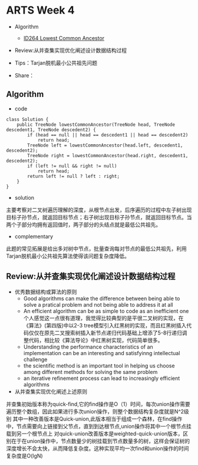 # ARTS Week 4
* Algorithm
  - [ID264 Lowest Common Ancestor](https://leetcode.com/problems/lowest-common-ancestor-of-a-binary-tree/)
 
* Review:从并查集实现优化阐述设计数据结构过程
* Tips：Tarjan脱机最小公共祖先问题
* Share：

## Algorithm
- code
```
class Solution {
    public TreeNode lowestCommonAncestor(TreeNode head, TreeNode descedent1, TreeNode descedent2) {
        if (head == null || head == descedent1 || head == descedent2)
            return head;
        TreeNode left = lowestCommonAncestor(head.left, descedent1, descedent2);
        TreeNode right = lowestCommonAncestor(head.right, descedent1, descedent2);
        if (left != null && right != null)
            return head;
        return left != null ? left : right;
    }
}
```
- solution

主要考察对二叉树遍历理解的深度，从根节点出发，后序遍历的过程中左子树出现目标子孙节点，就返回目标节点；右子树出现目标子孙节点，就返回目标节点。当两个子部分均拥有返回值时，两子部分的头结点就是最低公共祖先。

- complementary

此题的常见拓展是给出多对树中节点，批量查询每对节点的最低公共祖先，利用Tarjan脱机最小公共祖先算法使得该问题复杂度降低。

## Review:从并查集实现优化阐述设计数据结构过程
- 优秀数据结构或算法的原则
  - Good algorithms can make the difference between being able to solve a pratical problem and not being able to address it at all
  - An efficient algorithm can be as simple to code as an inefficient one 
  个人感觉这一点很有道理，我觉得比较典型的是平很二叉树的实现，在《算法》(第四版)中以2-3 tree模型引入红黑树的实现，而且红黑树插入代码仅仅在原先二叉搜索树插入新节点递归代码基础上增添了5-8行递归调整代码，相比较《算法导论》中红黑树实现，代码简单很多。
  - Understanding the performance characteristics of an implementation can be an interesting and satisfyinng intellectual challenge
  - the scientific method is an important tool in helping us choose among different methods for solving the same problem
  - an iterative refinement process can lead to increasingly efficient algorithms
- 从并查集实现优化阐述上述原则

并查集初始版本称为quick-find,它的find操作是O（1）时间，每次union操作需要遍历整个数组，因此如果进行多次union操作，则整个数据结构复杂度就是N^2级别
其中一种改善版本是Quick-union,此版本相当于组成一个森林，在find操作中，节点需要向上链接到父节点，直到到达根节点,union操作将其中一个根节点挂载到另一个根节点上
对quick-union改善版本是weighted-quick-union版本，区别在于在union操作中，节点数量少的树挂载到节点数量多的树，这样会保证树的深度增长不会太快，从而降低复杂度。这种实现平均一次find和union操作的时间复杂度是O(lgN)
